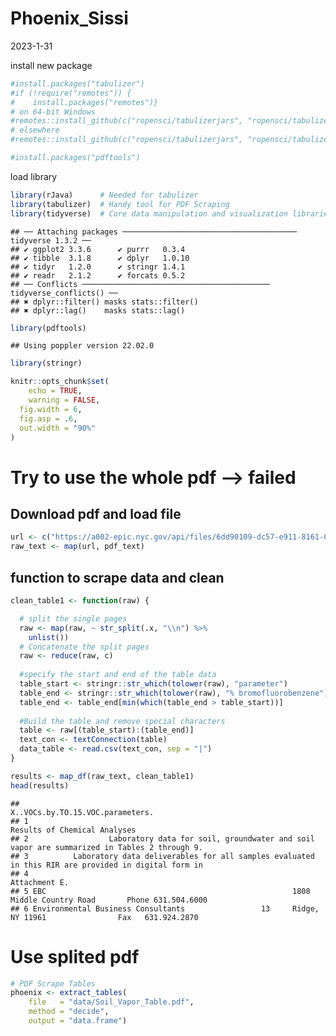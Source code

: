 Phoenix_Sissi
================
2023-1-31

install new package

``` r
#install.packages("tabulizer")
#if (!require("remotes")) {
#    install.packages("remotes")}
# on 64-bit Windows
#remotes::install_github(c("ropensci/tabulizerjars", "ropensci/tabulizer"), INSTALL_opts = "--no-multiarch")
# elsewhere
#remotes::install_github(c("ropensci/tabulizerjars", "ropensci/tabulizer"))

#install.packages("pdftools")
```

load library

``` r
library(rJava)      # Needed for tabulizer
library(tabulizer)  # Handy tool for PDF Scraping
library(tidyverse)  # Core data manipulation and visualization libraries
```

    ## ── Attaching packages ─────────────────────────────────────── tidyverse 1.3.2 ──
    ## ✔ ggplot2 3.3.6      ✔ purrr   0.3.4 
    ## ✔ tibble  3.1.8      ✔ dplyr   1.0.10
    ## ✔ tidyr   1.2.0      ✔ stringr 1.4.1 
    ## ✔ readr   2.1.2      ✔ forcats 0.5.2 
    ## ── Conflicts ────────────────────────────────────────── tidyverse_conflicts() ──
    ## ✖ dplyr::filter() masks stats::filter()
    ## ✖ dplyr::lag()    masks stats::lag()

``` r
library(pdftools)
```

    ## Using poppler version 22.02.0

``` r
library(stringr)

knitr::opts_chunk$set(
    echo = TRUE,
    warning = FALSE,
  fig.width = 6,
  fig.asp = .6,
  out.width = "90%"
)
```

# Try to use the whole pdf –\> failed

## Download pdf and load file

``` r
url <- c("https://a002-epic.nyc.gov/api/files/6dd90109-dc57-e911-8161-005056b05749/download")
raw_text <- map(url, pdf_text)
```

## function to scrape data and clean

``` r
clean_table1 <- function(raw) {

  # split the single pages
  raw <- map(raw, ~ str_split(.x, "\\n") %>% 
    unlist())
  # Concatenate the split pages
  raw <- reduce(raw, c)
  
  #specify the start and end of the table data
  table_start <- stringr::str_which(tolower(raw), "parameter")
  table_end <- stringr::str_which(tolower(raw), "% bromofluorobenzene")
  table_end <- table_end[min(which(table_end > table_start))]
  
  #Build the table and remove special characters
  table <- raw[(table_start):(table_end)]
  text_con <- textConnection(table)
  data_table <- read.csv(text_con, sep = "|")
}

results <- map_df(raw_text, clean_table1)
head(results)
```

    ##                                                                              X..VOCs.by.TO.15.VOC.parameters.
    ## 1                                                                                Results of Chemical Analyses
    ## 2                  Laboratory data for soil, groundwater and soil vapor are summarized in Tables 2 through 9.
    ## 3          Laboratory data deliverables for all samples evaluated in this RIR are provided in digital form in
    ## 4                                                                                               Attachment E.
    ## 5 EBC                                                       1808 Middle Country Road       Phone 631.504.6000
    ## 6 Environmental Business Consultants                 13     Ridge, NY 11961                Fax   631.924.2870

# Use splited pdf

``` r
# PDF Scrape Tables
phoenix <- extract_tables(
    file   = "data/Soil_Vapor_Table.pdf", 
    method = "decide", 
    output = "data.frame")
```
